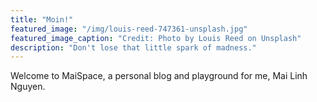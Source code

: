 ```yaml
---
title: "Moin!"
featured_image: "/img/louis-reed-747361-unsplash.jpg"
featured_image_caption: "Credit: Photo by Louis Reed on Unsplash"
description: "Don't lose that little spark of madness."
---
```


Welcome to MaiSpace, a personal blog and playground for me, Mai Linh Nguyen.